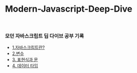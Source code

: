 # Modern-Javascript-Deep-Dive
<br>

### 모던 자바스크립트 딥 다이브 공부 기록
- [1.자바스크립트란?](https://github.com/KIM-DONGJU/Modern-Javascript-Deep-Dive/tree/main/1.%20%EC%9E%90%EB%B0%94%EC%8A%A4%ED%81%AC%EB%A6%BD%ED%8A%B8%EB%9E%80)
- [2.변수](https://github.com/KIM-DONGJU/Modern-Javascript-Deep-Dive/tree/main/2.%20%EB%B3%80%EC%88%98)
- [3. 표현식과 문](https://github.com/KIM-DONGJU/Modern-Javascript-Deep-Dive/tree/main/3.%20%ED%91%9C%ED%98%84%EC%8B%9D%EA%B3%BC%20%EB%AC%B8)
- [4. 데이터 타입](https://github.com/KIM-DONGJU/Modern-Javascript-Deep-Dive/tree/main/4.%20%EB%8D%B0%EC%9D%B4%ED%84%B0%20%ED%83%80%EC%9E%85)
